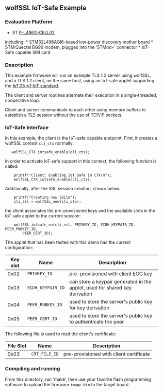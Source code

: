 ## wolfSSL IoT-Safe Example


### Evaluation Platform

  * ST [P-L496G-CELL02](https://www.st.com/en/evaluation-tools/p-l496g-cell02.html)

including:
    * STM32L496AGI6-based low-power discovery mother board
    * STMiQuectel BG96 modem, plugged into the 'STMod+' connector
    * IoT-Safe capable SIM card

### Description

This example firmware will run an example TLS 1.2 server using wolfSSL, and a 
TLS 1.2 client, on the same host, using an IoT-safe applet supporting the
[IoT.05-v1-IoT standard](https://www.gsma.com/iot/wp-content/uploads/2019/12/IoT.05-v1-IoT-Security-Applet-Interface-Description.pdf).

The client and server routines alternate their execution in a single-threaded,
cooperative loop.

Client and server communicate to each other using memory buffers to establish a 
TLS session without the use of TCP/IP sockets.

### IoT-Safe interface

In this example, the client is the IoT-safe capable endpoint. First, it creates
a wolfSSL context `cli_ctx` normally:

```
   wolfSSL_CTX_iotsafe_enable(cli_ctx);
```

In order to activate IoT-safe support in this context, the following function is
called:

```
    printf("Client: Enabling IoT Safe in CTX\n");
    wolfSSL_CTX_iotsafe_enable(cli_ctx);
```


Additionally, after the SSL session creation, shown below:

```
    printf("Creating new SSL\n");
    cli_ssl = wolfSSL_new(cli_ctx);
```

the client associates the pre-provisioned keys and the available slots in the
IoT safe applet to the current session:


```
    wolfSSL_iotsafe_on(cli_ssl, PRIVKEY_ID, ECDH_KEYPAIR_ID, PEER_PUBKEY_ID,
        PEER_CERT_ID);

```

The applet that has been tested with this demo has the current configuration:

   Key slot | Name | Description 
   -------|--------|------------------
   0x02 | `PRIVKEY_ID` | pre-provisioned with client ECC key
   0x03 | `ECDH_KEYPAIR_ID` | can store a keypair generated in the applet, used for shared key derivation
   0x04 | `PEER_PUBKEY_ID` | used to store the server's public key for key derivation
   0x05 | `PEER_CERT_ID` | used to store the server's public key to authenticate the peer


The following file is used to read the client's certificate:
   
  File Slot | Name | Description
  ----------|------|------------
  0x03 | `CRT_FILE_ID` | pre-provisioned with client certificate


### Compiling and running

From this directory, run 'make', then use your favorite flash programming
software to upload the firmware `image.bin` to the target board.



